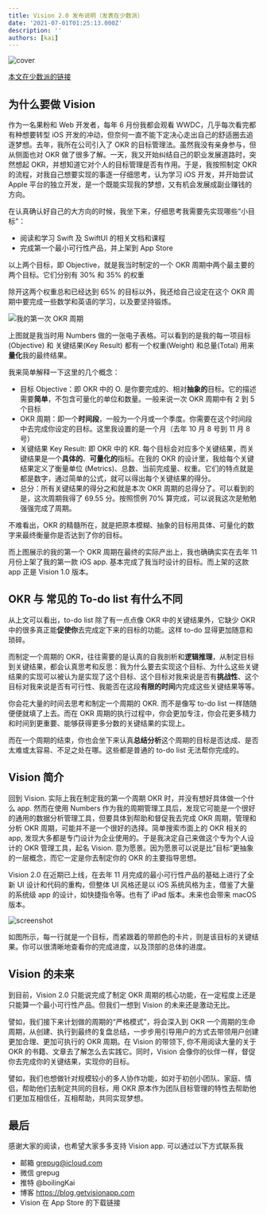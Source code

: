 ```yaml
---
title: Vision 2.0 发布说明（发表在少数派）
date: '2021-07-01T01:25:13.000Z'
description: ''
authors: [kai]
---
```


[本文在少数派的链接]: https://sspai.com/post/67497

![cover](./6cc426abbcfa89879ba57f0cdcadc64e.png)

[本文在少数派的链接]

<!--truncate-->

## 为什么要做 Vision

作为一名果粉和 Web 开发者，每年 6 月份我都会观看 WWDC，几乎每次看完都有种想要转型 iOS 开发的冲动，但奈何一直不能下定决心走出自己的舒适圈去追逐梦想。去年，我所在公司引入了 OKR 的目标管理法。虽然我没有亲身参与，但从侧面也对 OKR 做了很多了解。一天，我又开始纠结自己的职业发展道路时，突然想起 OKR，并想知道它对个人的目标管理是否有作用。于是，我按照制定 OKR 的流程，对我自己想要实现的事逐一仔细思考，认为学习 iOS 开发，并开始尝试 Apple 平台的独立开发，是一个既能实现我的梦想，又有机会发展成副业赚钱的方向。

在认真确认好自己的大方向的时候，我坐下来，仔细思考我需要先实现哪些“小目标”：

- 阅读和学习 Swift 及 SwiftUI 的相关文档和课程
- 完成第一个最小可行性产品，并上架到 App Store

以上两个目标，即 Objective，就是我当时制定的一个 OKR 周期中两个最主要的两个目标。它们分别有 30% 和 35% 的权重

除开这两个权重总和已经达到 65% 的目标以外，我还给自己设定在这个 OKR 周期中要完成一些数学和英语的学习，以及要坚持锻炼。

![我的第一次 OKR 周期](./4ecd9ca7c79530388d18b8071e8c1eb0.png)

上图就是我当时用 Numbers 做的一张电子表格。可以看到的是我的每一项目标 (Objective) 和 关键结果(Key Result) 都有一个权重(Weight) 和总量(Total) 用来**量化**我的最终结果。

我来简单解释一下这里的几个概念：

- 目标 Objective：即 OKR 中的 O. 是你要完成的、相对**抽象的**目标。它的描述需要**简单**，不包含可量化的单位和数量。一般来说一次 OKR 周期中有 2 到 5 个目标
- OKR 周期：即一个**时间段**，一般为一个月或一个季度。你需要在这个时间段中去完成你设定的目标。这里我设置的是一个月（去年 10 月 8 号到 11 月 8 号）
- 关键结果 Key Result: 即 OKR 中的 KR. 每个目标会对应多个关键结果，而关键结果是一个**具体的**、**可量化的**指标。在我的 OKR 的设计里，我给每个关键结果定义了衡量单位 (Metrics)、总数、当前完成量、权重。它们的特点就是都是数字，通过简单的公式，就可以得出每个关键结果的得分。
- 总分：所有关键结果的得分之和就是本次 OKR 周期的总得分了。可以看到的是，这次周期我得了 69.55 分。按照惯例 70% 算完成，可以说我这次是勉勉强强完成了周期。

不难看出，OKR 的精髓所在，就是把原本模糊、抽象的目标用具体、可量化的数字来最终衡量你是否达到了你的目标。

而上图展示的我的第一个 OKR 周期在最终的实际产出上，我也确确实实在去年 11 月份上架了我的第一款 iOS app. 基本完成了我当时设计的目标。而上架的这款 app 正是 Vision 1.0 版本。

## OKR 与 常见的 To-do list 有什么不同

从上文可以看出，to-do list 除了有一点点像 OKR 中的关键结果外，它缺少 OKR 中的很多真正能**促使你**去完成定下来的目标的功能。这样 to-do 显得更加随意和琐碎。

而制定一个周期的 OKR，往往需要的是认真的自我剖析和**逻辑推理**，从制定目标到关键结果，都会认真思考和反思：我为什么要去实现这个目标、为什么这些关键结果的实现可以被认为是实现了这个目标、这个目标对我来说是否有**挑战性**、这个目标对我来说是否有可行性、我能否在这段**有限的时间**内完成这些关键结果等等。

你会花大量的时间去思考和制定一个周期的 OKR. 而不是像写 to-do list 一样随随便便就填了上去。而在 OKR 周期的执行过程中，你会更加专注，你会花更多精力和时间到更重要、能够获得更多分数的关键结果的实现上。

而在一个周期的结束，你也会坐下来认真**总结分析**这个周期的目标是否达成、是否太难或太容易、不足之处在哪。这些都是普通的 to-do list 无法帮你完成的。

## Vision 简介

回到 Vision. 实际上我在制定我的第一个周期 OKR 时，并没有想好具体做一个什么 app. 然而在使用 Numbers 作为我的周期管理工具后，发现它可能是一个很好的通用的数据分析管理工具，但要具体到帮助和督促我去完成 OKR 周期，管理和分析 OKR 周期，可能并不是一个很好的选择。简单搜索市面上的 OKR 相关的 app, 发现大多都是专门设计为企业使用的。于是我决定自己来做这个专为个人设计的 OKR 管理工具，起名 Vision. 意为愿景。因为愿景可以说是比”目标“更抽象的一层概念，而它一定是你去制定你的 OKR 的主要指导思想。

Vision 2.0 在近期已上线，在去年 11 月完成的最小可行性产品的基础上进行了全新 UI 设计和代码的重构，但整体 UI 风格还是以 iOS 系统风格为主，借鉴了大量的系统级 app 的设计，如快捷指令等。也有了 iPad 版本。未来也会带来 macOS 版本。

![screenshot](./49b4249c968b76ffeb3d5b86b180b634.jpg)

如图所示，每一行就是一个目标，而紧跟着的带颜色的卡片，则是该目标的关键结果。你可以很清晰地查看你的完成进度，以及顶部的总体的进度。

## Vision 的未来

到目前，Vision 2.0 只能说完成了制定 OKR 周期的核心功能，在一定程度上还是只能算一个最小可行性产品。但我们一想到 Vision 的未来还是激动无比。

譬如，我们接下来计划做的周期的“严格模式”，将会深入到 OKR 一个周期的生命周期，从创建、执行到最终的复盘总结，一步步用引导用户的方式去带领用户创建更加合理、更加可执行的 OKR 周期。在 Vision 的带领下, 你不用阅读大量的关于 OKR 的书籍、文章去了解怎么去实践它。同时，Vision 会像你的伙伴一样，督促你去完成你的关键结果，实现你的目标。

譬如，我们也想做针对规模较小的多人协作功能，如对于初创小团队、家庭、情侣，帮助他们去制定共同的目标，用 OKR 原本作为团队目标管理的特性去帮助他们更加互相信任，互相帮助，共同实现梦想。

## 最后

感谢大家的阅读，也希望大家多多支持 Vision app. 可以通过以下方式联系我

- 邮箱 grepug@icloud.com
- 微信 grepug
- 推特 @boilingKai
- 博客 https://blog.getvisionapp.com
- Vision 在 App Store 的下载链接
